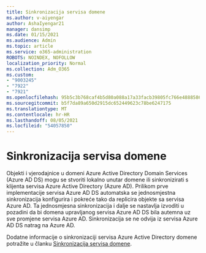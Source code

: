 ```yaml
---
title: Sinkronizacija servisa domene
ms.author: v-aiyengar
author: AshaIyengar21
manager: dansimp
ms.date: 01/15/2021
ms.audience: Admin
ms.topic: article
ms.service: o365-administration
ROBOTS: NOINDEX, NOFOLLOW
localization_priority: Normal
ms.collection: Adm_O365
ms.custom:
- "9003245"
- "7922"
- "7921"
ms.openlocfilehash: 95b5c3b768caf4b5d80a088a17a33facb39805fc766e4888586ae052d91681e3
ms.sourcegitcommit: b5f7da89a650d2915dc652449623c78be6247175
ms.translationtype: MT
ms.contentlocale: hr-HR
ms.lasthandoff: 08/05/2021
ms.locfileid: "54057850"
---
```

# <a name="domain-service-synchronization"></a>Sinkronizacija servisa domene

Objekti i vjerodajnice u domeni Azure Active Directory Domain Services (Azure AD DS) mogu se stvoriti lokalno unutar domene ili sinkronizirati s klijenta servisa Azure Active Directory (Azure AD). Prilikom prve implementacije servisa Azure AD DS automatska se jednosmjestna sinkronizacija konfigurira i pokreće tako da replicira objekte sa servisa Azure AD. Ta jednosmjesna sinkronizacija i dalje se nastavlja izvoditi u pozadini da bi domena upravljanog servisa Azure AD DS bila autemna uz sve promjene servisa Azure AD. Sinkronizacija se ne odvija iz servisa Azure AD DS natrag na Azure AD.

Dodatne informacije o sinkronizaciji servisa Azure Active Directory domene potražite u članku [Sinkronizacija servisa domene](https://docs.microsoft.com/azure/active-directory-domain-services/synchronization). 
